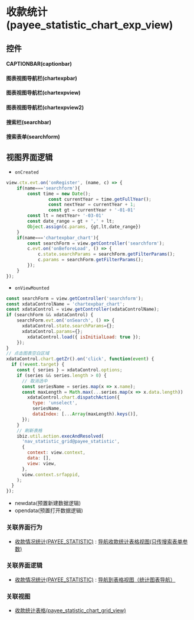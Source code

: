 # 收款统计(payee_statistic_chart_exp_view)  <!-- {docsify-ignore-all} -->



## 控件
#### CAPTIONBAR(captionbar)
#### 图表视图导航栏(chartexpbar)
#### 图表视图导航栏(chartexpview)
#### 图表视图导航栏(chartexpview2)
#### 搜索栏(searchbar)
#### 搜索表单(searchform)

## 视图界面逻辑
* `onCreated`
```javascript
view.ctx.evt.on('onRegister', (name, c) => {
    if(name==='searchform'){
        const time = new Date();
				const currentYear = time.getFullYear();
				const nextYear = currentYear + 1;
				const gt = currentYear + '-01-01'
        const lt = nextYear+ '-03-01'
        const date_range = gt + ',' + lt;
        Object.assign(c.params, {gt,lt,date_range})
    }
    if(name==='chartexpbar_chart'){
        const searchForm = view.getController('searchform');
        c.evt.on('onBeforeLoad', () => {
            c.state.searchParams = searchForm.getFilterParams();
            c.params = searchForm.getFilterParams();
        });
    }
});
```
* `onViewMounted`
```javascript
const searchForm = view.getController('searchform');
const xdataControlName = 'chartexpbar_chart';
const xdataControl = view.getController(xdataControlName);
if (searchForm && xdataControl) {
    searchForm.evt.on('onSearch', () => {
      xdataControl.state.searchParams={};
      xdataControl.params={};
        xdataControl.load({ isInitialLoad: true });
    });
}
// 点击图表空白区域
xdataControl.chart.getZr().on('click', function(event) {
  if (!event.target) {
    const { series } = xdataControl.options;
    if (series && series.length > 0) {
      // 取消选中
      const seriesName = series.map(x => x.name);
      const maxLength = Math.max(...series.map(x => x.data.length))
	    xdataControl.chart.dispatchAction({
          type: 'unselect',
          seriesName,
          dataIndex: [...Array(maxLength).keys()],
      });
    }
    // 刷新表格
    ibiz.util.action.execAndResolved(
      'nav_statistic_grid@payee_statistic',
      {
        context: view.context,
        data: [],
        view: view,
      },
      view.context.srfappid,
    );
  }
});
```
  * newdata(预置新建数据逻辑)
  * opendata(预置打开数据逻辑)


### 关联界面行为
  * [收款情况统计(PAYEE_STATISTIC)](module/crm/payee_statistic) : [导航收款统计表格视图(只传搜索表单参数)](module/crm/payee_statistic#界面行为)

### 关联界面逻辑
  * [收款情况统计(PAYEE_STATISTIC)](module/crm/payee_statistic) : [导航到表格视图（统计图表导航）](module/crm/payee_statistic/uilogic/exp_to_gridview)

### 关联视图
  * [收款统计表格(payee_statistic_chart_grid_view)](app/view/payee_statistic_chart_grid_view)

<script>
 const { createApp } = Vue
  createApp({
    data() {
      return {

      }
    }
  }).use(ElementPlus).mount('#app')
</script>